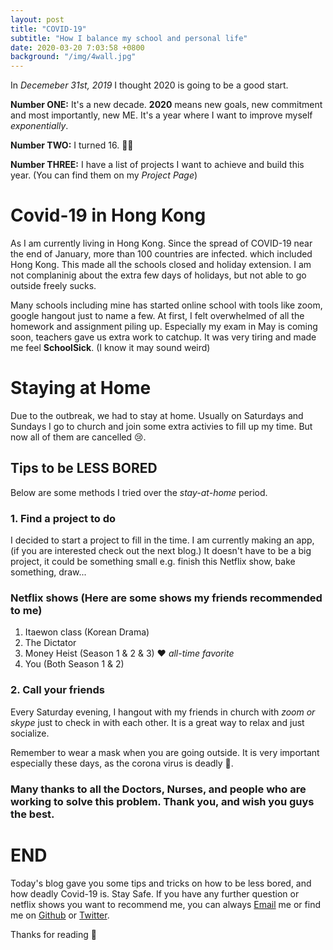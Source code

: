 ```yaml
---
layout: post
title: "COVID-19"
subtitle: "How I balance my school and personal life"
date: 2020-03-20 7:03:58 +0800
background: "/img/4wall.jpg"
---
```


In _Decemeber 31st, 2019_ I thought 2020 is going to be a good start.

**Number ONE:** It's a new decade. **2020** means new goals, new commitment and most importantly, new ME. It's a year where I want to improve myself _exponentially_.

**Number TWO:** I turned 16. 🎂🎉

**Number THREE:** I have a list of projects I want to achieve and build this year. (You can find them on my *Project Page*)

# Covid-19 in Hong Kong

As I am currently living in Hong Kong. Since the spread of COVID-19 near the end of January, more than 100 countries are infected. which included Hong Kong. This made all the schools closed and holiday extension. I am not complaninig about the extra few days of holidays, but not able to go outside freely sucks.

Many schools including mine has started online school with tools like zoom, google hangout just to name a few. At first, I felt overwhelmed of all the homework and assignment piling up. Especially my exam in May is coming soon, teachers gave us extra work to catchup. It was very tiring and made me feel **SchoolSick**. (I know it may sound weird)

# Staying at Home

Due to the outbreak, we had to stay at home. Usually on Saturdays and Sundays I go to church and join some extra activies to fill up my time. But now all of them are cancelled 😢.

## Tips to be LESS BORED

Below are some methods I tried over the *stay-at-home* period.
### 1. Find a project to do

I decided to start a project to fill in the time. I am currently making an app, (if you are interested check out the next blog.) It doesn't have to be a big project, it could be something small e.g. finish this Netflix show, bake something, draw...

### Netflix shows (Here are some shows my friends recommended to me)
1. Itaewon class (Korean Drama)
2. The Dictator
3. Money Heist (Season 1 & 2 & 3) ❤️ *all-time favorite*
4. You (Both Season 1 & 2)

### 2. Call your friends

Every Saturday evening, I hangout with my friends in church with *zoom or skype* just to check in with each other. It is a great way to relax and just socialize.


Remember to wear a mask when you are going outside. It is very important especially these days, as the corona virus is deadly 🦠. 

### Many thanks to all the Doctors, Nurses, and people who are working to solve this problem. Thank you, and wish you guys the best.

# END

Today's blog gave you some tips and tricks on how to be less bored, and how deadly Covid-19 is. Stay Safe. If you have any further question or netflix shows you want to recommend me, you can always [Email]('melanie@melaniehsieh.com') me or find me on [Github]('https://github.com/') or [Twitter]("https://twitter.com/melaniehsieh").

Thanks for reading 👀